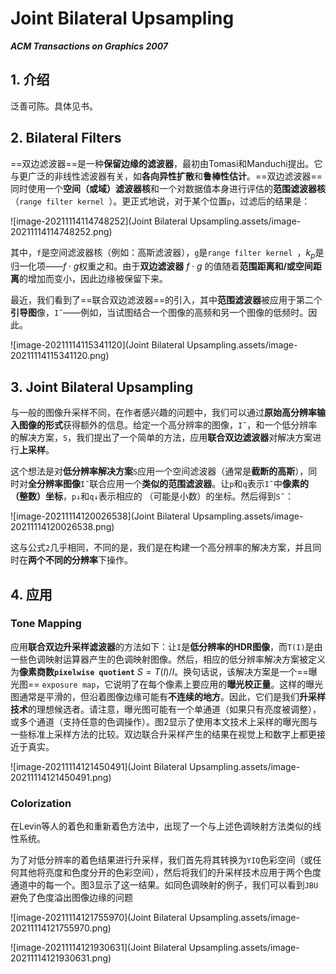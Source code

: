 # Joint Bilateral Upsampling

***ACM Transactions on Graphics 2007***



## 1. 介绍

泛善可陈。具体见书。



## 2. Bilateral Filters

==双边滤波器==是一种**保留边缘的滤波器**，最初由Tomasi和Manduchi提出。它与更广泛的非线性滤波器有关，如**各向异性扩散**和**鲁棒性估计**。==双边滤波器==同时使用一个**空间（或域）滤波器核**和一个对数据值本身进行评估的**范围滤波器核**（`range filter kernel `）。更正式地说，对于某个位置`p`，过滤后的结果是：

![image-20211114114748252](Joint Bilateral Upsampling.assets/image-20211114114748252.png)

其中，`f`是空间滤波器核（例如：高斯滤波器），`g`是`range filter kernel `，$k_p$是归一化项——$f\cdot g$权重之和。由于**双边滤波器** $f\cdot g$ 的值随着**范围距离和/或空间距离**的增加而变小，因此边缘被保留下来。

最近，我们看到了==联合双边滤波器==的引入，其中**范围滤波器**被应用于第二个**引导图**像，`I˜`——例如，当试图结合一个图像的高频和另一个图像的低频时。因此。

![image-20211114115341120](Joint Bilateral Upsampling.assets/image-20211114115341120.png)



## 3. Joint Bilateral Upsampling

与一般的图像升采样不同，在作者感兴趣的问题中，我们可以通过**原始高分辨率输入图像的形式**获得额外的信息。给定一个高分辨率的图像，`I˜`，和一个低分辨率的解决方案，`S`，我们提出了一个简单的方法，应用**联合双边滤波器**对解决方案进行**上采样**。

这个想法是对**低分辨率解决方案**`S`应用一个空间滤波器（通常是**截断的高斯**），同时对**全分辨率图像**`I˜`联合应用一个**类似的范围滤波器**。让`p`和`q`表示`I˜`中**像素的（整数）坐标**，`p↓`和``q↓``表示相应的 （可能是小数）的坐标。然后得到``S˜``：

![image-20211114120026538](Joint Bilateral Upsampling.assets/image-20211114120026538.png)

这与公式`2`几乎相同，不同的是，我们是在构建一个高分辨率的解决方案，并且同时在**两个不同的分辨率**下操作。



## 4. 应用

### Tone Mapping

应用**联合双边升采样滤波器**的方法如下：让`I`是**低分辨率的HDR图像**，而`T(I)`是由一些色调映射运算器产生的色调映射图像。然后，相应的低分辨率解决方案被定义为**像素商数`pixelwise quotient`**  $S = T(I)/I$。换句话说，该解决方案是一个==曝光图== `exposure map`，它说明了在每个像素上要应用的**曝光校正量**。这样的曝光图通常是平滑的，但沿着图像边缘可能有**不连续的地方**。因此，它们是我们**升采样技术**的理想候选者。请注意，曝光图可能有一个单通道（如果只有亮度被调整），或多个通道（支持任意的色调操作）。图2显示了使用本文技术上采样的曝光图与一些标准上采样方法的比较。双边联合升采样产生的结果在视觉上和数字上都更接近于真实。

![image-20211114121450491](Joint Bilateral Upsampling.assets/image-20211114121450491.png)

### Colorization

在Levin等人的着色和重新着色方法中，出现了一个与上述色调映射方法类似的线性系统。

为了对低分辨率的着色结果进行升采样，我们首先将其转换为`YIQ`色彩空间（或任何其他将亮度和色度分开的色彩空间），然后将我们的升采样技术应用于两个色度通道中的每一个。图3显示了这一结果。如同色调映射的例子，我们可以看到`JBU`避免了色度溢出图像边缘的问题

![image-20211114121755970](Joint Bilateral Upsampling.assets/image-20211114121755970.png)



![image-20211114121930631](Joint Bilateral Upsampling.assets/image-20211114121930631.png)

